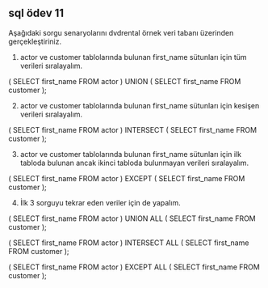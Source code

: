 ## sql ödev 11

Aşağıdaki sorgu senaryolarını dvdrental örnek veri tabanı üzerinden gerçekleştiriniz.

1. actor ve customer tablolarında bulunan first_name sütunları için tüm verileri sıralayalım.

(
	SELECT first_name FROM actor
)
UNION
(
	SELECT first_name FROM customer
);

2. actor ve customer tablolarında bulunan first_name sütunları için kesişen verileri sıralayalım.

( SELECT first_name 
FROM actor
)
INTERSECT
(
SELECT first_name 
FROM customer
);

3. actor ve customer tablolarında bulunan first_name sütunları için ilk tabloda bulunan ancak ikinci tabloda bulunmayan verileri sıralayalım.

(
SELECT first_name 
FROM actor
)
EXCEPT
(
SELECT first_name 
FROM customer
);

4. İlk 3 sorguyu tekrar eden veriler için de yapalım.

(
SELECT first_name FROM actor
)
UNION ALL
(
SELECT first_name FROM customer
);

(
SELECT first_name 
FROM actor
)
INTERSECT ALL
(
SELECT first_name 
FROM customer
);

(
SELECT first_name 
FROM actor
)
EXCEPT ALL
(
SELECT first_name 
FROM customer
);
